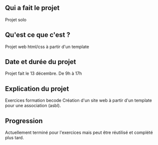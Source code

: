 ## Qui a fait le projet

Projet solo


## Qu'est ce que c'est ? 
Projet web html/css à partir d'un template


## Date et durée du projet 

Projet fait le 13 décembre.
De 9h à 17h


## Explication du projet

Exercices formation becode
Création d'un site web à partir d'un template pour une association (asbl).


## Progression

Actuellement terminé pour l'exercices mais peut être réutilisé et complété plus tard.


